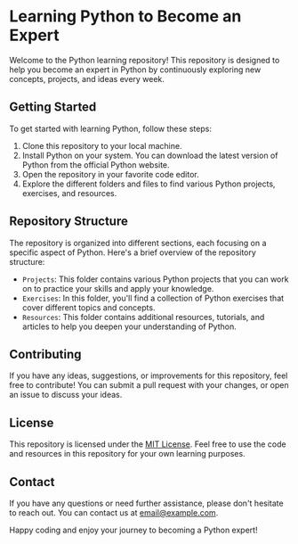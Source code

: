 # Learning Python to Become an Expert

Welcome to the Python learning repository! This repository is designed to help you become an expert in Python by continuously exploring new concepts, projects, and ideas every week.

## Getting Started

To get started with learning Python, follow these steps:

1. Clone this repository to your local machine.
2. Install Python on your system. You can download the latest version of Python from the official Python website.
3. Open the repository in your favorite code editor.
4. Explore the different folders and files to find various Python projects, exercises, and resources.

## Repository Structure

The repository is organized into different sections, each focusing on a specific aspect of Python. Here's a brief overview of the repository structure:

- `Projects`: This folder contains various Python projects that you can work on to practice your skills and apply your knowledge.
- `Exercises`: In this folder, you'll find a collection of Python exercises that cover different topics and concepts.
- `Resources`: This folder contains additional resources, tutorials, and articles to help you deepen your understanding of Python.

## Contributing

If you have any ideas, suggestions, or improvements for this repository, feel free to contribute! You can submit a pull request with your changes, or open an issue to discuss your ideas.

## License

This repository is licensed under the [MIT License](LICENSE). Feel free to use the code and resources in this repository for your own learning purposes.

## Contact

If you have any questions or need further assistance, please don't hesitate to reach out. You can contact us at [email@example.com](mailto:rohitmandavkar3577@example.com).

Happy coding and enjoy your journey to becoming a Python expert!

